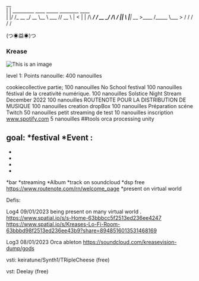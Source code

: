 

 __                                         
|  | _________   ____ _____  ________ ____  
|  |/ /\_  __ \_/ __ \\__  \ \___   // __ \ 
|    <  |  | \/\  ___/ / __ \_/    /\  ___/ 
|__|_ \ |__|    \___  >____  /_____ \\___  >
     \/             \/     \/      \/    \/ 

(つ◉益◉)つ



### Krease
![This is an image]([[https://myoctocat.com/assets/images/base-octocat.svg](https://scontent-cdt1-1.xx.fbcdn.net/v/t39.30808-6/274332014_5277218398964102_8297495416610704222_n.jpg?_nc_cat=105&ccb=1-7&_nc_sid=e3f864&_nc_ohc=jyyMRQhAbg0AX_RPU-1&tn=JccsvCW0h8j7PqIG&_nc_ht=scontent-cdt1-1.xx&oh=00_AfD58Z79p7K7lpch6yuhQcd6jr2HDzEfJR1UCBRV4AMrvA&oe=63C25C95)](https://i1.sndcdn.com/avatars-3Iy0eU8EYVTrtadW-II1gkQ-t500x500.jpg))


level  1: 
Points nanouille: 400 nanouilles

cookiecollective partie;                  100 nanouilles
No School festival                        100 nanouilles
féstival de la creativité numérique.      100 nanouilles
Solstice Night Stream December 2022       100 nanouilles
ROUTENOTE POUR LA DISTRIBUTION DE MUSIQUE  100 nanouilles
creation dropBox                           100 nanouilles
Préparation scéne Twitch                    50 nanouilles
petit streaming de test                     10 nanouilles
inscription  www.spotify.com                5 nanouilles
##tools
orca
processing
unity


goal:
*festival
*Event :
-
-
-
-
-

*bar
*streaming
*Album
*track on soundcloud
*dsp free  https://www.routenote.com/rn/welcome_page
*present on  virtual world


Defis:






Log4 09/01/2023
being present on many virtual world .
https://www.spatial.io/s/s-Home-63bbbcc5f2513ed236ee4247
https://www.spatial.io/s/Kreases-Lo-Fi-Room-63bbbd98f2513ed236ee43b9?share=8948516013531468169

Log3 08/01/2023
Orca ableton
https://soundcloud.com/kreasevision-dump/gods    

vsti:
keiratune/Synth1/TRipleCheese  (free)

vst: Deelay (free)
